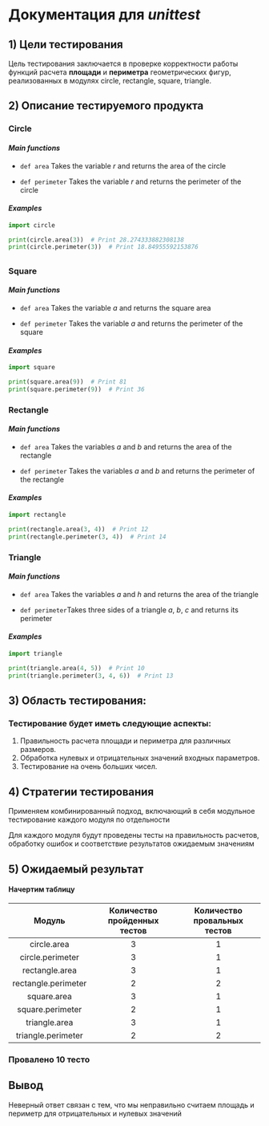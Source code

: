# Документация для *unittest*

## 1) Цели тестирования

Цель тестирования заключается в проверке корректности работы функций расчета **площади** и **периметра** геометрических фигур, реализованных в модулях circle, rectangle, square, triangle. 

## 2) Описание тестируемого продукта

### **Circle**

#### *Main functions*

* `def area` Takes the variable *r* and returns the area of the circle

* `def perimeter` Takes the variable *r* and returns the perimeter of the circle

#### *Examples*

```python
import circle

print(circle.area(3))  # Print 28.274333882308138
print(circle.perimeter(3))  # Print 18.84955592153876

```

##

### **Square**

#### *Main functions*

* `def area` Takes the variable *a* and returns the square area

* `def perimeter` Takes the variable *a* and returns the perimeter of the square

#### *Examples*

```python
import square

print(square.area(9))  # Print 81
print(square.perimeter(9))  # Print 36

```

###

### **Rectangle**

#### *Main functions*

* `def area` Takes the variables *a* and *b* and returns the area of the rectangle

* `def perimeter` Takes the variables *a* and *b* and returns the perimeter of the rectangle

#### *Examples*

```python
import rectangle

print(rectangle.area(3, 4))  # Print 12
print(rectangle.perimeter(3, 4))  # Print 14

```

###

### **Triangle**

#### *Main functions*

* `def area` Takes the variables *a* and *h* and returns the area of the triangle

* `def perimeter`Takes three sides of a triangle *a*, *b*, *c* and returns its perimeter

#### *Examples*

```python
import triangle

print(triangle.area(4, 5))  # Print 10
print(triangle.perimeter(3, 4, 6))  # Print 13

```

## 3) Область тестирования:

### Тестирование будет иметь следующие аспекты:

1) Правильность расчета площади и периметра для различных размеров.
2) Обработка нулевых и отрицательных значений входных параметров.
3) Тестирование на очень больших чисел.

## 4) Стратегии тестирования

Применяем комбинированный подход, включающий в себя модульное тестирование каждого модуля по отдельности

Для каждого модуля будут проведены тесты на правильность расчетов, обработку ошибок и соответствие результатов ожидаемым значениям

## 5) Ожидаемый результат

#### Начертим таблицу

|       Модуль        | Количество пройденных тестов | Количество провальных тестов |                                                                                                                     
|:-------------------:|:----------------------------:|:----------------------------:|
|     circle.area     |              3               |              1               |                                                                                   
|  circle.perimeter   |              3               |              1               |                                                                                       
|   rectangle.area    |              3               |              1               | 
| rectangle.perimeter |              2               |              2               | 
|     square.area     |              3               |              1               |                                                                        
|  square.perimeter   |              2               |              1               |                                                                                
|    triangle.area    |              3               |              1               | 
| triangle.perimeter  |              2               |              2               | 

### Провалено 10 тесто

## Вывод

Hеверный ответ связан с тем, что мы неправильно считаем площадь и периметр для отрицательных и нулевых значений
